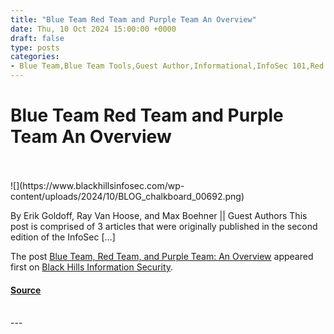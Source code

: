 ```yaml
---
title: "Blue Team Red Team and Purple Team An Overview"
date: Thu, 10 Oct 2024 15:00:00 +0000
draft: false
type: posts
categories: 
- Blue Team,Blue Team Tools,Guest Author,Informational,InfoSec 101,Red Team,Red Team Tools,Infosec for Beginners,InfoSec Survival Guide,Purple Team
---
```

# Blue Team Red Team and Purple Team An Overview

<br/>

<br/>
![](https://www.blackhillsinfosec.com/wp-content/uploads/2024/10/BLOG_chalkboard_00692.png)

By Erik Goldoff, Ray Van Hoose, and Max Boehner || Guest Authors This post is comprised of 3 articles that were originally published in the second edition of the InfoSec \[…\]

The post [Blue Team, Red Team, and Purple Team: An Overview](https://www.blackhillsinfosec.com/red-blue-and-purple-teams/) appeared first on [Black Hills Information Security](https://www.blackhillsinfosec.com).

#### [Source](https://www.blackhillsinfosec.com/red-blue-and-purple-teams/)

<br/>
---
